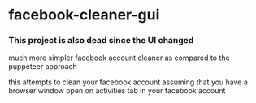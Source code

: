 # facebook-cleaner-gui

### This project is also dead since the UI changed 
much more simpler facebook account cleaner as compared to the puppeteer approach

this attempts to clean your facebook account assuming that you have a browser window open on activities tab in your
facebook account
